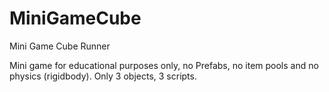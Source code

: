 # MiniGameCube
 Mini Game Cube Runner
 
 Mini game for educational purposes only, no Prefabs, no item pools and no physics (rigidbody). Only 3 objects, 3 scripts.
